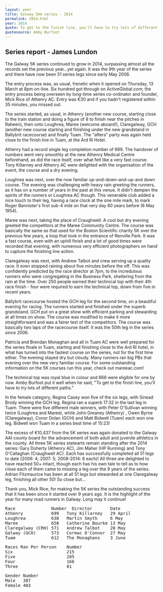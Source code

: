 ```yaml
---
layout: year
title: Galway 5km series - 2014
permalink: 2014.html
year: 2014
quote: To get to the finish line, you'll have to try lots of different paths
quotesource: Amby Burfoot
---
```

Series report - James Lundon
----------------------------

The Galway 5K series continued to grow in 2014, surpassing almost all the records set the previous year...yet again. It was the 9th year of the series and there have now been 51 series legs since early May 2006.

The entry process was, as usual, frenetic when it opened on Thursday, 13 March at 8pm on-line. Six hundred got through on ActiveGlobal.com; the entry process being overseen by long-time series co-ordinator and founder, Mick Rice of Athenry AC. Entry was €30 and if you hadn't registered within 35 minutes, you missed out.

The series started, as usual, in Athenry (another new course, starting close to the train station and doing a figure of 8 to finish near the pitches in Raheen), then onto Loughrea, Maree (welcome aboard!), Claregalway, GCH (another new course starting and finishing under the new grandstand in Ballybrit racecourse) and finally Tuam. The "afters" party was again held close to the finish line in Tuam, at the Ard Rí Hotel.

Athenry had a record single leg completion number of 699. The handover of numbers went very smoothly at the new Athenry Medical Centre beforehand, as did the race itself, over what felt like a very fast course. Tony Killarney and Athenry AC were delighted with the organisation of the event, the course and a dry evening. 

Loughrea was next, over the now familiar up-and-down-and-up-and down course. The evening was challenging with heavy rain greeting the runners, as it has on a number of years in the past at this venue. It didn't dampen the spirits of the runners or Loughrea AC though. This venerable club added a nice touch to their leg, having a race clock at the one mile mark, to mark Roger Bannister's first sub-4 mile on that very day 60 years before (6 May 1954). 

Maree was next, taking the place of Craughwell. A cool but dry evening greeted the competitors at the Maree Community Centre. The course was basically the same as that used for the Boston Scientific charity 5K over the previous few years, a loop that took in the entrance of Renville Park. It was a fast course, even with an uphill finish and a lot of good times were recorded that evening, with numerous very efficient photographers on hand to capture the finishing line action.

Claregalway was next, with Andrew Talbot and crew serving up a quality race. It even stopped raining about five minutes before the off. This was confidently predicted by the race director at 7pm, to the incredulous runners who were congregating in the Business Park, sheltering from the rain at the time. Over 250 people earned their technical top with their 4th race finish - four were required to earn the technical top, down from five in recent years.

Ballybrit racecourse hosted the GCH leg for the second time, on a beautiful evening for racing. The runners started and finished under the superb grandstand. GCH put on a great show with efficient parking and stewarding at all times on show. The course was modified to make it more straightforward and was a fairer test of the competitors. The course was basically two laps of the racecourse itself. It was the 50th leg in the series since 2006.

Patricia and Brendan Monaghan and all in Tuam AC were well prepared for the series finale in Tuam, starting and finishing close to the Ard Rí hotel, in what has turned into the fastest course on the series, not for the first time either. The evening stayed dry but cloudy. Many runners ran big PBs that evening over the new very familiar course. For some outstanding information on the 5K courses run this year, check out mareeac.com!

The technical top was royal blue in colour and 666 were eligible for one by now. Amby Burfoot put it well when he said, "To get to the finish line, you'll have to try lots of different paths."

In the female category, Regina Casey won five of the six legs, with Sinead Brody winning the GCH leg. Regina ran a superb 17:32 in the last leg in Tuam. There were five different male winners, with Peter O'Sullivan winning twice (Loughrea and Maree), while John Greaney (Athenry) , Owen Byrne (Claregalway), Conor Dolan (GCH) and Matt Bidwell (Tuam) each won one leg. Bidwell won Tuam in a series best time of 15:23!

The excess of €10,437 from the 5K series was again donated to the Galway AAI county board for the advancement of both adult and juvenile athletics in the county.
All three 5K series stalwarts remain standing after the 2014 series: Gary Doherty (Athenry AC), Jim Maher (HP Running) and Tony O'Callaghan (Craughwell AC). Each has successfully completed all 51 legs to date (2006: 4; 2007: 5; 2008-2014: 6 each)! All three are delighted to have reached 50+ intact, though each has his own tale to tell as to how close each of them came to missing a leg over the 9 years of the series. Adrian Fitzmaurice has been at all 51 legs but stewarded at one Claregalway leg, finishing all other 50! So close but...

Thank you, Mick Rice, for making the 5K series the outstanding success that it has been since it started over 9 years ago. It is the highlight of the year for many road runners in Galway. Long may it continue!

<pre>
Race              Number  Director       Date
Athenry           699   Tony Killarney   29 April
Loughrea          638   Martin Smyth     6 May
Maree             658   Catherine Bourke 13 May
Claregalway (CRH) 571   Andrew Talbot    20 May
Galway (GCH)      573   Cormac O'Connor  27 May
Tuam              612   The Monaghans    3 June
</pre>

<pre>
Races Ran Per Person    Number
Six                     215
Five                    285
Four                    166
Three                   81
</pre>

<pre>
Gender Number
Male   387
Female 403
</pre>
